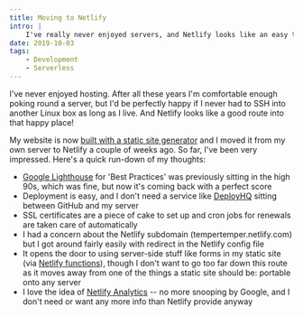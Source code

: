 ```yaml
---
title: Moving to Netlify
intro: |
    I've really never enjoyed servers, and Netlify looks like an easy to use, powerful alternative for any static sites I build.
date: 2019-10-03
tags:
    - Development
    - Serverless
---
```


I've never enjoyed hosting. After all these years I'm comfortable enough poking round a server, but I'd be perfectly happy if I never had to SSH into another Linux box as long as I live. And Netlify looks like a good route into that happy place!

My website is now [built with a static site generator](/blog/website-version-5) and I moved it from my own server to Netlify a couple of weeks ago. So far, I've been very impressed. Here's a quick run-down of my thoughts:

- [Google Lighthouse](https://web.dev/measure) for 'Best Practices' was previously sitting in the high 90s, which was fine, but now it's coming back with a perfect score
- Deployment is easy, and I don't need a service like [DeployHQ](https://www.deployhq.com/) sitting between GitHub and my server
- SSL certificates are a piece of cake to set up and cron jobs for renewals are taken care of automatically
- I had a concern about the Netlify subdomain (tempertemper.netlify.com) but I got around fairly easily with redirect in the Netlify config file
- It opens the door to using server-side stuff like forms in my static site (via [Netlify functions](https://functions.netlify.com)), though I don't want to go too far down this route as it moves away from one of the things a static site should be: portable onto any server
- I love the idea of [Netlify Analytics](https://www.netlify.com/products/analytics/) -- no more snooping by Google, and I don't need or want any more info than Netlify provide anyway

